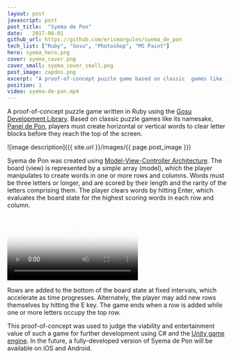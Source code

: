 ```yaml
---
layout: post
javascript: post
post_title:  "Syema de Pon"
date:   2017-06-01
github_url: https://github.com/ericmargules/syema_de_pon
tech_list: ["Ruby", "Gosu", "Photoshop", "MS Paint"]
hero: syema_hero.png
cover: syema_cover.png
cover_small: syema_cover_small.png
post_image: zapdos.png
excerpt: "A proof-of-concept puzzle game based on classic  games like its namesake, Panel de Pon. Players must create horizontal or vertical words to clear letter blocks before they reach the top of the screen."
position: 1
video: syema-de-pon.mp4
---
```


A proof-of-concept puzzle game written in Ruby using the [Gosu Development Library](https://www.libgosu.org/). Based on classic puzzle games like its namesake, [Panel de Pon](https://www.youtube.com/watch?v=kpr9H_Zzhz8), players must create horizontal or vertical words to clear letter blocks before they reach the top of the screen.

![image description]({{ site.url }}/images/{{ page.post_image }})

Syema de Pon was created using [Model-View-Controller Architecture](https://en.wikipedia.org/wiki/Model%E2%80%93view%E2%80%93controller). The board (view) is represented by a simple array (model), which the player manipulates to create words in one or more rows and columns. Words must be three letters or longer, and are scored by their length and the rarity of the letters comprising them. The player clears words by hitting Enter, which evaluates the board state for the highest scoring words in each row and column. 

<video class="post_video" poster="{{ site.url }}/images/{{ page.hero }}" controls>
	<source src="{{ site.url }}/videos/{{ page.video }}" type="video/mp4">
	Your browser does not support the video tag.
</video>

Rows are added to the bottom of the board state at fixed intervals, which accelerate as time progresses. Alternately, the player may add new rows themselves by hitting the E key. The game ends when a row is added while one or more letters occupy the top row.

This proof-of-concept was used to judge the viability and entertainment value of such a game for further development using C# and the [Unity game engine](https://unity3d.com/). In the future, a fully-developed version of Syema de Pon will be available on iOS and Android.